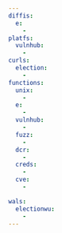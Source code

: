 ```yaml
---
diffis:
  e:
    -
platfs:
  vulnhub:
    -
curls:
  election:
    -
functions:
  unix:
    -
  e:
    -
  vulnhub:
    -
  fuzz:
    -
  dcr:
    -
  creds:
    -
  cve:
    -

wals:
  electionwu:
    -
---
```

